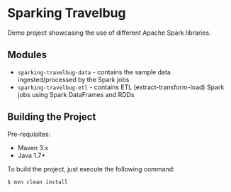 # Sparking Travelbug

Demo project showcasing the use of different Apache Spark libraries.

Modules
-------

* `sparking-travelbug-data` - contains the sample data ingested/processed by the Spark jobs
* `sparking-travelbug-etl`  - contains ETL (extract-transform-load) Spark jobs using Spark DataFrames and RDDs


Building the Project
--------------------

Pre-requisites:

* Maven 3.x
* Java 1.7+

To build the project, just execute the following command:

```
$ mvn clean install
```